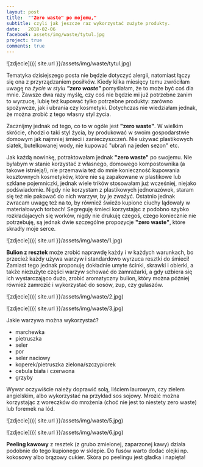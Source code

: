 ```yaml
---
layout: post
title:  ""Zero waste" po mojemu,"
subtitle: czyli jak jeszcze raz wykorzystać zużyte produkty.
date:   2018-02-06
facebook: assets/img/waste/tytul.jpg
project: true
comments: true
---
```


![zdjecie]({{ site.url }}/assets/img/waste/tytul.jpg)

Tematyka dzisiejszego posta nie będzie dotyczyć alergii, natomiast łączy się ona z przyrządzaniem posiłków. Kiedy kilka miesięcy temu zwróciłam uwagę na *życie w stylu **"zero waste"*** pomyślałam, że to może być coś dla mnie. Zawsze dwa razy myślę, czy coś nie będzie mi już potrzebne zanim to wyrzucę, lubię też kupować tylko potrzebne produkty: zarówno spożywcze, jak i ubrania czy kosmetyki. Dotychczas nie wiedziałam jednak, że można zrobić z tego własny styl życia. 

Zacznijmy jednak od tego, co to w ogóle jest **"zero waste"**. W wielkim skrócie, chodzi o taki styl życia, by produkować w swoim gospodarstwie domowym jak najmniej śmieci i zanieczyszczeń. Nie używać plastikowych siatek, butelkowanej wody, nie kupować "ubrań na jeden sezon" etc. 

Jak każdą nowinkę, potraktowałam jednak **"zero waste"** po swojemu. Nie byłabym w stanie korzystać z własnego, domowego kompostownika (a takowe istnieją!), nie przemawia też do mnie konieczność kupowania kosztownych kosmetyków, które nie są zapakowane w plastikowe lub szklane pojemniczki, jednak wiele trików stosowałam już wcześniej, niejako podświadomie. Nigdy nie korzystam z plastikowych jednorazówek, staram się też nie pakować do nich warzyw, by je zważyć. Ostatnio jednak zwracam uwagę też na to, by również świeżo kupione ciuchy lądowały w materiałowych torbach! Segreguję śmieci korzystając z podobno szybko rozkładajacych się worków, nigdy nie drukuję czegoś, czego koniecznie nie potrzebuję, są jednak dwie szczególne propozycje **"zero waste"**, które skradły moje serce.

![zdjecie]({{ site.url }}/assets/img/waste/1.jpg)

**Bulion z resztek** może zrobić naprawdę każdy i w każdych warunkach, bo przecież każdy używa warzyw i standardowo wyrzuca resztki do śmieci! Zamiast tego jednak proponuję dokładnie umyte ścinki, skrawki i obierki, a także niezużyte części warzyw schować do zamrażarki, a gdy uzbiera się ich wystarczająco dużo, zrobić aromatyczny bulion, który można później również zamrozić i wykorzystać do sosów, zup, czy gulaszów. 

![zdjecie]({{ site.url }}/assets/img/waste/2.jpg)

![zdjecie]({{ site.url }}/assets/img/waste/3.jpg)

Jakie warzywa można wykorzystać?
* marchewka
* pietruszka
* seler
* por
* seler naciowy
* koperek/pietruszka zielona/szczypiorek
* cebula biała i czerwona
* grzyby

Wywar oczywiście należy doprawić solą, liściem laurowym, czy zielem angielskim, albo wykorzystać na przykład sos sojowy. Mrozić można korzystając z woreczków do mrożenia (choć nie jest to niestety zero waste) lub foremek na lód.

![zdjecie]({{ site.url }}/assets/img/waste/5.jpg)

![zdjecie]({{ site.url }}/assets/img/waste/6.jpg)

**Peeling kawowy** z resztek (z grubo zmielonej, zaparzonej kawy) działa podobnie do tego kupionego w sklepie. Do fusów warto dodać olejki np. kokosowy albo brązowy cukier. Skóra po peelingu jest gładka i napięta!

